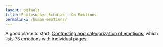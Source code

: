 ```yaml
---
layout: default
title: Philosopher Scholar - On Emotions
permalink: /human-emotions/
---
```


A good place to start: [Contrasting and categorization of emotions](https://en.wikipedia.org/wiki/Contrasting_and_categorization_of_emotions), which lists 75 emotions with individual pages. 
